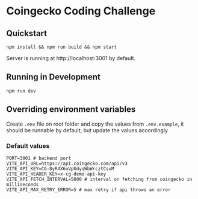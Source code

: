 # Coingecko Coding Challenge

## Quickstart

```shell
npm install && npm run build && npm start
```

Server is running at http://localhost:3001 by default.

## Running in Development

```shell
npm run dev
```

## Overriding environment variables

Create `.env` file on root folder and copy the values from `.env.example`, it should be runnable by default, but update the values accordingly

### Default values

```
PORT=3001 # backend port
VITE_API_URL=https://api.coingecko.com/api/v3
VITE_API_KEY=CG-8yR4X6oVpUdyqWbWrcztCsxM
VITE_API_HEADER_KEY=x-cg-demo-api-key
VITE_API_FETCH_INTERVAL=5000 # interval on fetching from coingecko in milliseconds
VITE_API_MAX_RETRY_ERROR=5 # max retry if api throws an error
```
